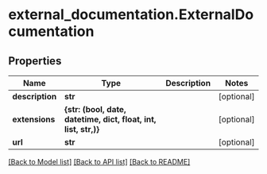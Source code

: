 # external_documentation.ExternalDocumentation

## Properties
Name | Type | Description | Notes
------------ | ------------- | ------------- | -------------
**description** | **str** |  | [optional] 
**extensions** | **{str: (bool, date, datetime, dict, float, int, list, str,)}** |  | [optional] 
**url** | **str** |  | [optional] 

[[Back to Model list]](../README.md#documentation-for-models) [[Back to API list]](../README.md#documentation-for-api-endpoints) [[Back to README]](../README.md)


